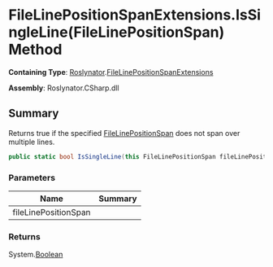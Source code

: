 # FileLinePositionSpanExtensions\.IsSingleLine\(FileLinePositionSpan\) Method

**Containing Type**: [Roslynator](../../README.md)\.[FileLinePositionSpanExtensions](../README.md)

**Assembly**: Roslynator\.CSharp\.dll

## Summary

Returns true if the specified [FileLinePositionSpan](https://docs.microsoft.com/en-us/dotnet/api/microsoft.codeanalysis.filelinepositionspan) does not span over multiple lines\.

```csharp
public static bool IsSingleLine(this FileLinePositionSpan fileLinePositionSpan)
```

### Parameters

| Name | Summary |
| ---- | ------- |
| fileLinePositionSpan | |

### Returns

System\.[Boolean](https://docs.microsoft.com/en-us/dotnet/api/system.boolean)

